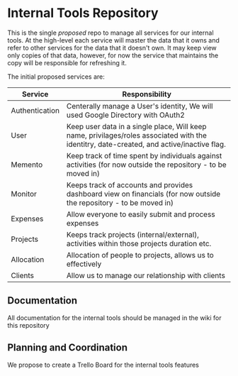 # Internal Tools Repository

This is the single *proposed* repo to manage all services for our internal tools. At the high-level each service will master the data that it owns and refer to other services for the data that it doesn't own. It may keep view only copies of that data, however, for now the service that maintains the copy will be responsible for refreshing it.

The initial proposed services are:

| Service         | Responsibility |
|-----------------|----------------|
| Authentication | Centerally manage a User's identity, We will used Google Directory with OAuth2 |
| User | Keep user data in a single place, Will keep name, privilages/roles associated with the identitry, date-created, and active/inactive flag.|
| Memento | Keep track of time spent by individuals against activities (for now outside the repository - to be moved in) |
| Monitor | Keeps track of accounts and provides dashboard view on financials (for now outside the repository - to be moved in) |
| Expenses| Allow everyone to easily submit and process expenses | 
| Projects| Keeps track projects (internal/external), activities within those projects duration etc. | 
| Allocation | Allocation of people to projects, allows us to effectively |
| Clients | Allow us to manage our relationship with clients |

## Documentation

All documentation for the internal tools should be managed in the wiki for this repository


## Planning and Coordination

We propose to create a Trello Board for the internal tools features
